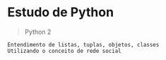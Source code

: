 # Estudo de Python

> Python 2

```
Entendimento de listas, tuplas, objetos, classes
Utilizando o conceito de rede social
```


